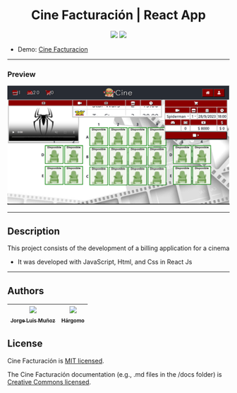 <h1 align="center"> Cine Facturación | React App </h1>

<p align="center">
  <img src="https://img.shields.io/badge/JavaScript-f1e05a">
  <img src="https://img.shields.io/badge/status-close-ff3333">
</p>

* Demo: [Cine Facturacion](https://jorgelmunozp.github.io/react-cine-facturacion/)

***

### Preview
![Preview](/docs/preview.png)

***


## Description

This project consists of the development of a billing application for a cinema  

* It was developed with JavaScript, Html, and Css in React Js

***

## Authors

| [<img src="https://avatars.githubusercontent.com/u/101136356?s=400&v=4" width=115><br><sub>Jorge Luis Muñoz</sub>](https://github.com/jorgelmunozp) | [<img src="https://avatars.githubusercontent.com/u/109540980?v=4" width=115><br><sub>Hárgomo</sub>](https://github.com/hargomo) |
| :---: | :---: |

## License

Cine Facturación is [MIT licensed](/docs/LICENSE.txt).

The Cine Facturación documentation (e.g., .md files in the /docs folder) is [Creative Commons licensed](/docs/LICENSE-docs.txt).